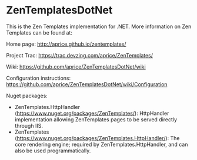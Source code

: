 ZenTemplatesDotNet
==================

This is the Zen Templates implementation for .NET. More information on Zen Templates can be found at:

Home page: http://aprice.github.io/zentemplates/

Project Trac: https://trac.devzing.com/aprice/ZenTemplates/

Wiki: https://github.com/aprice/ZenTemplatesDotNet/wiki

Configuration instructions: https://github.com/aprice/ZenTemplatesDotNet/wiki/Configuration

Nuget packages:
* ZenTemplates.HttpHandler (https://www.nuget.org/packages/ZenTemplates/): HttpHandler implementation allowing ZenTemplates pages to be served directly through IIS.
* ZenTemplates (https://www.nuget.org/packages/ZenTemplates.HttpHandler/): The core rendering engine; required by ZenTemplates.HttpHandler, and can also be used programmatically.
